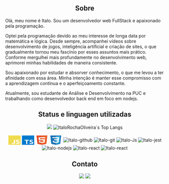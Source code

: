 
## <div align="center"> Sobre </div>

<p>Olá, meu nome é Italo. Sou um desenvolvedor web FullStack e apaixonado pela programação.</p>

<p>
Optei pela programação devido ao meu interesse de longa data por matemática e lógica. Desde sempre, acompanhei vídeos sobre desenvolvimento de jogos, inteligência artificial e criação de sites, o que gradualmente tornou meu fascínio por esses assuntos mais prático. Conforme mergulhei mais profundamente no desenvolvimento web, aprimorei minhas habilidades de maneira consistente.
</p>

<p>
Sou apaixonado por estudar e absorver conhecimento, o que me levou a ter afinidade com essa área. Minha intenção é manter esse compromisso com a aprendizagem contínua e o aperfeiçoamento constante.
</p>

<p>
Atualmente, sou estudante de Análise e Desenvolvimento na PUC e trabalhando como desenvolvedor back end em foco em nodejs.
</p>

##
## <div align="center"> Status e linguagen utilizadas </div>
<div align="center">
    
<picture>
<img src="https://github-readme-stats.vercel.app/api?username=ItaloRochaOliveira&show_icons=true&theme=prussian#gh-prussian-mode-only" width="52%"  />
    

</picture>
    <picture>
<img src="https://github-readme-stats.vercel.app/api/top-langs/?username=ItaloRochaOliveira&layout=donut&show_icons=true&theme=prussian#gh-prussian-mode-only" width="36%" alt="ItaloRochaOliveira´s Top Langs"/>
</picture>

</div>


<div align="center" style="display: inline_block"><br>
  <img align="center" alt="Italo-Js" height="30" width="40" src="https://raw.githubusercontent.com/devicons/devicon/master/icons/javascript/javascript-plain.svg">
  <img align="center" alt="Italo-Js" height="30" width="40" src="https://raw.githubusercontent.com/devicons/devicon/master/icons/typescript/typescript-plain.svg">
  <img align="center" alt="Italo-HTML" height="30" width="40" src="https://raw.githubusercontent.com/devicons/devicon/master/icons/html5/html5-original.svg">
  <img align="center" alt="Italo-CSS" height="30" width="40" src="https://raw.githubusercontent.com/devicons/devicon/master/icons/css3/css3-original.svg">
  <img align="center" alt="Italo-github" height="30" width="40" src="https://cdn.jsdelivr.net/gh/devicons/devicon/icons/github/github-original-wordmark.svg" />
  <img align="center" alt="Italo-git" height="30" width="40" src="https://cdn.jsdelivr.net/gh/devicons/devicon/icons/git/git-original.svg" />
  <img align="center" alt="Italo-Js" height="30" width="40" src="https://cdn.jsdelivr.net/gh/devicons/devicon/icons/sqlite/sqlite-original.svg" />
  <img align="center" alt="Italo-jest" height="30" width="40" src="https://cdn.jsdelivr.net/gh/devicons/devicon/icons/jest/jest-plain.svg" />
  <img align="center" alt="Italo-nodejs" height="30" width="40" src="https://cdn.jsdelivr.net/gh/devicons/devicon/icons/nodejs/nodejs-original-wordmark.svg" />
  <img align="center" alt="Italo-react" height="30" width="40" src="https://cdn.jsdelivr.net/gh/devicons/devicon/icons/react/react-original.svg" />
  <img align="center" alt="Italo-react" height="30" width="40" src="https://cdn.jsdelivr.net/gh/devicons/devicon/icons/tailwindcss/tailwindcss-plain.svg" />
</div>

##
  
## <div align="center"> Contato </div>
 
<div align="center">
  <a href = "mailto:italo.rocha.de.oliveira@gmail.com"><img src="https://img.shields.io/badge/-Gmail-%23333?style=for-the-badge&logo=gmail&logoColor=white" alvo ="_blank"></a>
  <a href="https://www.linkedin.com/in/italorochaoliveira/" target="_blank"><img src="https://img.shields.io/badge/-LinkedIn-%230077B5?style=for-the-badge&logo=linkedin&logoColor=white" target="_blank"></a>

